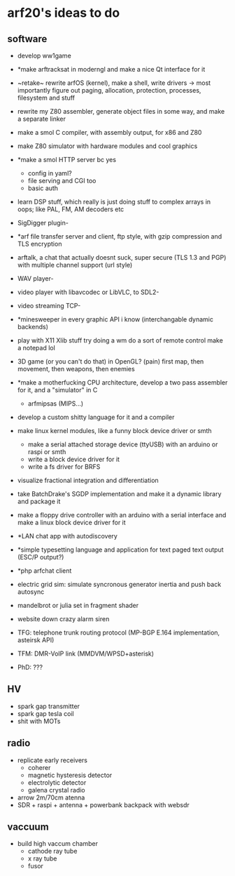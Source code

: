 # arf20's ideas to do

## software
- develop ww1game
- \*make arftracksat in moderngl and make a nice Qt interface for it
- ~retake~ rewrite arfOS (kernel), make a shell, write drivers -> most importantly figure out paging, allocation, protection, processes, filesystem and stuff
- rewrite my Z80 assembler, generate object files in some way, and make a separate linker
- make a smol C compiler, with assembly output, for x86 and Z80
- make Z80 simulator with hardware modules and cool graphics
- \*make a smol HTTP server bc yes
  - config in yaml?
  - file serving and CGI too
  - basic auth
- learn DSP stuff, which really is just doing stuff to complex arrays in oops; like PAL, FM, AM decoders etc
- SigDigger plugin-
- \*arf file transfer server and client, ftp style, with gzip compression and TLS encryption
- arftalk, a chat that actually doesnt suck, super secure (TLS 1.3 and PGP) with multiple channel support (url style)
- WAV player- 
- video player with libavcodec or LibVLC, to SDL2- 
- video streaming TCP- 
- \*minesweeper in every graphic API i know (interchangable dynamic backends)
- play with X11 Xlib stuff
	try doing a wm
	do a sort of remote control
	make a notepad lol
- 3D game (or you can't do that) in OpenGL? (pain) first map, then movement, then weapons, then enemies

- \*make a motherfucking CPU architecture, develop a two pass assembler for it, and a "simulator" in C
  - arfmipsas (MIPS...)
- develop a custom shitty language for it and a compiler
- make linux kernel modules, like a funny block device driver or smth
  - make a serial attached storage device (ttyUSB) with an arduino or raspi or smth
  - write a block device driver for it
  - write a fs driver for BRFS
- visualize fractional integration and differentiation
- take BatchDrake's SGDP implementation and make it a dynamic library and package it
- make a floppy drive controller with an arduino with a serial interface and make a linux block device driver for it
- \*LAN chat app with autodiscovery
- \*simple typesetting language and application for text paged text output (ESC/P output?)
- \*php arfchat client
- electric grid sim: simulate syncronous generator inertia and push back autosync
- mandelbrot or julia set in fragment shader
- website down crazy alarm siren
- TFG: telephone trunk routing protocol (MP-BGP E.164 implementation, asteirsk API)
- TFM: DMR-VoIP link (MMDVM/WPSD+asterisk)
- PhD: ???

## HV
- spark gap transmitter
- spark gap tesla coil
- shit with MOTs

## radio
- replicate early receivers
  - coherer
  - magnetic hysteresis detector
  - electrolytic detector
  - galena crystal radio
- arrow 2m/70cm atenna
- SDR + raspi + antenna + powerbank backpack with websdr

## vaccuum
- build high vaccum chamber
  - cathode ray tube
  - x ray tube
  - fusor


